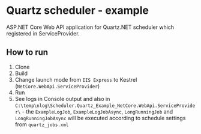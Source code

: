 ﻿# Quartz scheduler - example

ASP.NET Core Web API application for Quartz.NET scheduler which registered in ServiceProvider.

## How to run

1. Clone
2. Build 
3. Change launch mode from `IIS Express` to Kestrel (`NetCore.WebApi.ServiceProvider`)
4. Run
9. See logs in Console output and also in `C:\temp\nlog\Scheduler.Quartz_Example_NetCore.WebApi.ServiceProvider\` - the `ExampleLogJob`, `ExampleLogJobAsync`, `LongRunningJob` and `LongRunningJobAsync` will be executed according to schedule settings from `quartz_jobs.xml`